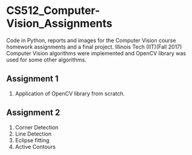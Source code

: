 # CS512_Computer-Vision_Assignments
Code in Python, reports and images for the Computer Vision course homework assignments and a final project. Illinois Tech (IIT)(Fall 2017) Computer Vision algorithms were implemented and OpenCV library was used for some other algorithms.

## Assignment 1
1. Application of OpenCV library from scratch.

## Assignment 2
1. Corner Detection
2. Line Detection 
3. Eclipse fitting
4. Active Contours
